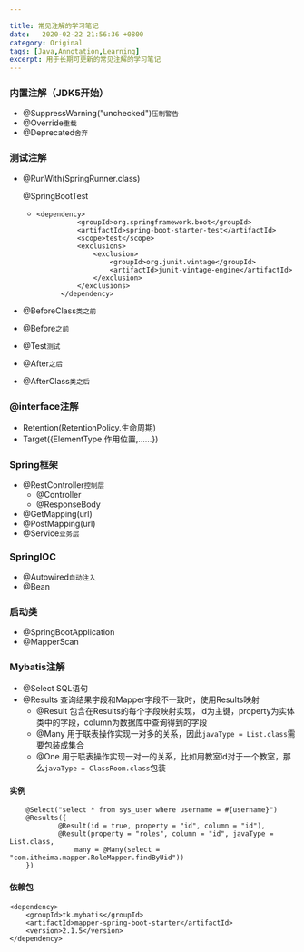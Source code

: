```yaml
---

title: 常见注解的学习笔记
date:  	2020-02-22 21:56:36 +0800
category: Original
tags: [Java,Annotation,Learning]
excerpt: 用于长期可更新的常见注解的学习笔记
---
```


### 内置注解（JDK5开始）

- @SuppressWarning("unchecked")`压制警告`
- @Override`重载`
- @Deprecated`舍弃`

### 测试注解

- @RunWith(SpringRunner.class)

  @SpringBootTest

  - ```
    <dependency>
              <groupId>org.springframework.boot</groupId>
              <artifactId>spring-boot-starter-test</artifactId>
              <scope>test</scope>
              <exclusions>
                  <exclusion>
                      <groupId>org.junit.vintage</groupId>
                      <artifactId>junit-vintage-engine</artifactId>
                  </exclusion>
              </exclusions>
          </dependency>
    ```

- @BeforeClass`类之前`

- @Before`之前`

- @Test`测试`

- @After`之后`

- @AfterClass`类之后`

### @interface注解

- Retention(RetentionPolicy.生命周期)
- Target({ElementType.作用位置,……})

### Spring框架

- @RestController`控制层`
  - @Controller
  - @ResponseBody
- @GetMapping(url)
- @PostMapping(url)
- @Service`业务层`

### SpringIOC

- @Autowired`自动注入`
- @Bean

### 启动类

- @SpringBootApplication
- @MapperScan

### Mybatis注解

- @Select
  SQL语句
- @Results
  查询结果字段和Mapper字段不一致时，使用Results映射
  - @Result
    包含在Results的每个字段映射实现，id为主键，property为实体类中的字段，column为数据库中查询得到的字段
  - @Many
    用于联表操作实现一对多的关系，因此`javaType = List.class`需要包装成集合
  - @One
    用于联表操作实现一对一的关系，比如用教室id对于一个教室，那么`javaType = ClassRoom.class`包装

#### 实例

```
    @Select("select * from sys_user where username = #{username}")
    @Results({
            @Result(id = true, property = "id", column = "id"),
            @Result(property = "roles", column = "id", javaType = List.class,
                many = @Many(select = "com.itheima.mapper.RoleMapper.findByUid"))
    })
```

#### 依赖包

```
<dependency>
    <groupId>tk.mybatis</groupId>
    <artifactId>mapper-spring-boot-starter</artifactId>
    <version>2.1.5</version>
</dependency>
```


